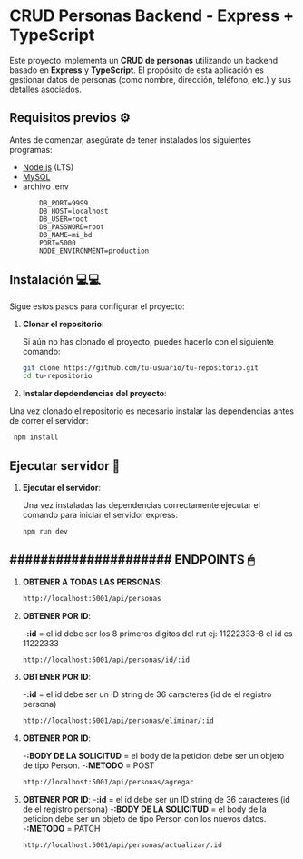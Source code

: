 # CRUD Personas Backend - Express + TypeScript

Este proyecto implementa un **CRUD de personas** utilizando un backend basado en **Express** y **TypeScript**. El propósito de esta aplicación es gestionar datos de personas (como nombre, dirección, teléfono, etc.) y sus detalles asociados.

## Requisitos previos ⚙️

Antes de comenzar, asegúrate de tener instalados los siguientes programas:

- [Node.js](https://nodejs.org) (LTS)
- [MySQL](https://www.mysql.com)
- archivo .env
    ```
        DB_PORT=9999
        DB_HOST=localhost
        DB_USER=root
        DB_PASSWORD=root
        DB_NAME=mi_bd
        PORT=5000
        NODE_ENVIRONMENT=production
    ```

## Instalación 💻💻

Sigue estos pasos para configurar el proyecto:

1. **Clonar el repositorio**:

   Si aún no has clonado el proyecto, puedes hacerlo con el siguiente comando:

   ```bash
   git clone https://github.com/tu-usuario/tu-repositorio.git
   cd tu-repositorio
   ```

2. **Instalar depdendencias del proyecto**:

  Una vez clonado el repositorio es necesario instalar las dependencias antes de correr el servidor:

   ```bash
    npm install
   ```

## Ejecutar servidor 🚀
1. **Ejecutar el servidor**:

     Una vez instaladas las dependencias correctamente ejecutar el comando para iniciar el servidor express:

   ```bash
   npm run dev
   ```


## #####################          ENDPOINTS 🖱         #######################
1. **OBTENER A TODAS LAS PERSONAS**:
   ```bash
   http://localhost:5001/api/personas
   ```
2. **OBTENER POR ID**:

   -**:id** = el id debe ser los 8 primeros digitos del rut ej: 11222333-8 el id es 11222333
   ```bash
   http://localhost:5001/api/personas/id/:id
   ```
3. **OBTENER POR ID**:

   -**:id** = el id debe ser un ID string de 36 caracteres (id de el registro persona)
   ```bash
   http://localhost:5001/api/personas/eliminar/:id
   ```
4. **OBTENER POR ID**:

   -**:BODY DE LA SOLICITUD** = el body de la peticion debe ser un objeto de tipo Person.
    -**:METODO** = POST
   ```bash
   http://localhost:5001/api/personas/agregar
   ```
4. **OBTENER POR ID**:
   -**:id** = el id debe ser un ID string de 36 caracteres (id de el registro persona)
   -**:BODY DE LA SOLICITUD** = el body de la peticion debe ser un objeto de tipo Person con los nuevos datos.
    -**:METODO** = PATCH
   ```bash
   http://localhost:5001/api/personas/actualizar/:id
   ```
